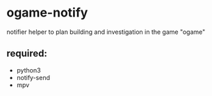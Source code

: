 # ogame-notify
notifier helper to plan building and investigation in the game "ogame"

## required:
- python3
- notify-send
- mpv
